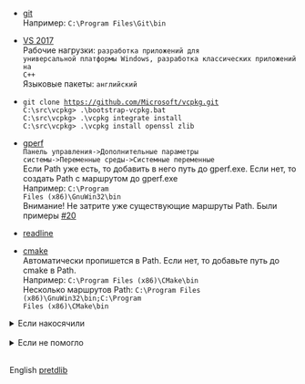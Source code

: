 - [git](https://git-scm.com/)<br>
Например: <code>C:\Program Files\Git\bin</code>

- <a href="https://www.visualstudio.com/ru/thank-you-downloading-visual-studio/?sku=Community&rel=15">VS 2017</a><br>
Рабочие нагрузки: <code>разработка приложений для универсальной платформы Windows, разработка классических приложений на C++</code><br>
Языковые пакеты: <code>английский</code>

- <code>git clone https://github.com/Microsoft/vcpkg.git</code><br>
<code>C:\src\vcpkg> .\bootstrap-vcpkg.bat</code><br>
<code>C:\src\vcpkg> .\vcpkg integrate install</code><br>
<code>C:\src\vcpkg> .\vcpkg install openssl zlib</code><br>

- [gperf](https://sourceforge.net/projects/gnuwin32/files/gperf/3.0.1/)<br>
<code>Панель управления->Дополнительные параметры системы->Переменные среды->Системные переменные</code><br>
Если Path уже есть, то добавить в него путь до gperf.exe. Если нет, то создать Path с маршрутом до gperf.exe<br>
Например: <code>C:\Program Files (x86)\GnuWin32\bin</code><br>
Внимание! Не затрите уже существующие маршруты Path. Были примеры [#20](https://github.com/tdlib/td/issues/20)

- [readline](https://sourceforge.net/projects/gnuwin32/files/readline/5.0-1/)

- [cmake](https://cmake.org/)<br>
Автоматически пропишется в Path. Если нет, то добавьте путь до cmake в Path.<br>
Например: <code>C:\Program Files (x86)\CMake\bin</code><br>
Несколько маршрутов Path: <code>C:\Program Files (x86)\GnuWin32\bin\;C:\Program Files (x86)\CMake\bin</code>

<details><summary>Если накосячили</summary><br>
<code>Could not find Windows SDK.  </code> <a href="https://github.com/tdlib/td/issues/20">#20</a> <a href="https://developer.microsoft.com/en-us/windows/downloads/windows-10-sdk">Скачать и установить</a><br>
Переустановить vcpkg и пакеты<br><br>
<code>Could not find Powershell. </code> Прописать в Path.<br>
Например: <code>C:\Windows\syswow64\Windowspowershell\v1.0</code><br><br>
<code>C:\Program Files (x86)\Microsoft Visual Studio\2017\Professional\Common7\IDE\VC\VCTargets\Microsoft.CppCommon.targets(171,5): error MSB6006: "cmd.exe" exited with code 9009. [C:\Users\Aliakbar\Desktop\td-master\td-master\build\tdutils\generate\tdmime_auto.vcxproj]</code> Проверяйте путь до gperf <a href="https://github.com/tdlib/td/issues/20">#20</a><br><br>
<code>English language not found.</code> Выбрать и установить в Visual Studio Installer английский языковой пакет<a href="https://github.com/tdlib/td/issues/80">#80</a></details><br>

<details><summary>Если не помогло</summary>
<ul>
  <li> переустановить windows и попробовать ещё раз</li>
  <li>установить Linux и попробовать простой план с <a href="https://github.com/isopen/docker/tree/master/tdlib">Docker</a></li>
</ul>
Например: ветки Debian, Ubuntu
</details><br>

English [pretdlib](https://medium.com/@mrmakss635/preparing-packages-for-building-tdlib-on-windows-10-b5a4bf7c0815)
